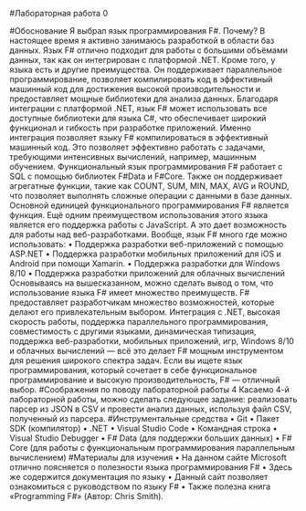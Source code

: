 #Лабораторная работа 0

#Обоснование
  	Я выбрал язык программирования F#. Почему? В настоящее время я активно занимаюсь разработкой в области баз данных. Язык F# отлично подходит для работы с большими объёмами данных, так как он интегрирован с платформой .NET.
  Кроме того, у языка есть и другие преимущества. Он поддерживает параллельное программирование, позволяет компилировать код в эффективный машинный код для достижения высокой производительности и предоставляет мощные библиотеки для анализа данных.
  Благодаря интеграции с платформой .NET, язык F# может использовать все доступные библиотеки для языка C#, что обеспечивает широкий функционал и гибкость при разработке приложений.
  Именно интеграция позволяет языку F# компилироваться в эффективный машинный код. Это позволяет эффективно работать с задачами, требующими интенсивных вычислений, например, машинным обучением.
  Функциональный язык программирования F# работает с SQL с помощью библиотек F#Data и F#Core. Также он поддерживает агрегатные функции, такие как COUNT, SUM, MIN, MAX, AVG и ROUND, что позволяет выполнять сложные операции с данными в базе данных.
  Основной единицей функционального программирования F# является функция. Ещё одним преимуществом использования этого языка является его поддержка работы с JavaScript. А это дает возможность для работы над веб-разработками. Вообще, язык F# много где можно использовать:
  •	Поддержка разработки веб-приложений с помощью ASP.NET
  •	Поддержка разработки мобильных приложений для iOS и Android при помощи Xamarin.
  •	Поддержка разработки для Windows 8/10
  •	Поддержка разработки приложений для облачных вычислений
  Основываясь на вышесказанном, можно сделать вывод о том, что использование языка F# имеет множество преимуществ. F# предоставляет разработчикам множество возможностей, которые делают его привлекательным выбором. Интеграция с .NET, высокая скорость работы, поддержка параллельного программирования, совместимость с другими языками, динамическая типизация, поддержка веб-разработки, мобильных приложений, игр, Windows 8/10 и облачных вычислений — всё это делает F# мощным инструментом для решения широкого спектра задач. Если вы ищете язык программирования, который сочетает в себе функциональное программирование и высокую производительность, F# — отличный выбор.
#Соображения по поводу лабораторной работы 4
	Касаемо 4-й лабораторной работы, можно сделать следующее задание: реализовать парсер из JSON в CSV и провести анализ данных, используя файл CSV, полученный из парсера.
#Инструментальные средства
  •	Git
  •	Пакет SDK (компилятор)
  •	.NET
  •	Visual Studio Code
  •	Командная строка
  •	Visual Studio Debugger
  •	F# Data (для поддержки больших данных)
  •	F# Core (для работы с функциональным программирования параллельным вычислением)
#Материалы для изучения
  •	На данном сайте Microsoft отлично поясняется о полезности языка программирования F#
  •	Здесь же содержится документация по языку
  •	 Данный сайт позволяет ознакомиться с руководством по языку F#
  •	Также полезна книга «Programming F#» (Автор: Chris Smith).

